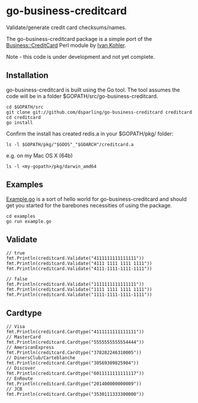 go-business-creditcard
======================

Validate/generate credit card checksums/names.

The go-business-creditcard package is a simple port of the
[Business::CreditCard](http://search.cpan.org/dist/Business-CreditCard/) Perl module
by [Ivan Kohler](http://search.cpan.org/~ivan/).

Note - this code is under development and not yet complete.

## Installation

go-business-creditcard is built using the Go tool. The tool assumes the code will be in a folder $GOPATH/src/go-business-creditcard.

	cd $GOPATH/src
	git clone git://github.com/dsparling/go-business-creditcard creditcard
	cd creditcard
	go install

Confirm the install has created redis.a in your $GOPATH/pkg/<arch> folder:

	ls -l $GOPATH/pkg/"$GOOS"_"$GOARCH"/creditcard.a

e.g. on my Mac OS X (64b)

	ls -l <my-gopath>/pkg/darwin_amd64

## Examples

[Example.go](https://github.com/dsparling/go-business-creditcard/blob/master/examples/example.go) is a sort of hello world for go-business-creditcard and should get you started for the barebones necessities of using the package.

	cd examples
	go run example.go

## Validate

	// true
	fmt.Println(creditcard.Validate("4111111111111111"))
	fmt.Println(creditcard.Validate("4111 1111 1111 1111"))
	fmt.Println(creditcard.Validate("4111-1111-1111-1111"))

	// false
	fmt.Println(creditcard.Validate("1111111111111111"))
	fmt.Println(creditcard.Validate("1111 1111 1111 1111"))
	fmt.Println(creditcard.Validate("1111-1111-1111-1111"))

## Cardtype

	// Visa
	fmt.Println(creditcard.Cardtype("4111111111111111"))
	// MasterCard
	fmt.Println(creditcard.Cardtype("5555555555554444"))
	// AmericanExpress
	fmt.Println(creditcard.Cardtype("378282246310005"))
	// DinersClub/Carteblanche
	fmt.Println(creditcard.Cardtype("30569309025904"))
	// Discover
	fmt.Println(creditcard.Cardtype("6011111111111117"))
	// EnRoute
	fmt.Println(creditcard.Cardtype("201400000000009"))
	// JCB
	fmt.Println(creditcard.Cardtype("3530111333300000"))
